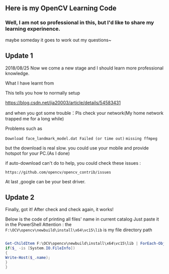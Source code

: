 ## Here is my OpenCV Learning Code

###  Well, I am not so professional in this, but I'd like to share my learning experinence.

maybe someday it goes to work out my questions~

## Update 1

2018/08/25 Now we come a new stage and I should learn more professional knowledge.

What I have learnt from

This tells you how to normally setup 

https://blog.csdn.net/jia20003/article/details/54583431

and when you got some trouble：Pls check your network(My home network trapped me for a long while)

Problems such as

` Download face_landmark_model.dat Failed (or time out) `
` missing ffmpeg `

but the download is real slow.
you could use your mobile and provide hotspot for your PC.(As I done)

if auto-download can't do to help, you could check these issues :

` https://github.com/opencv/opencv_contrib/issues `

At last ,google can be your best driver.

## Update 2

 Finally, got it! After check and check again, it works! 

Below is the code of printing all files' name in current catalog
Just paste it in the PowerShell
Attention : the ` F:\OCV\opencv\newbuild\install\x64\vc15\lib ` is my file directory path

 ``` PowerShell
 
Get-ChildItem F:\OCV\opencv\newbuild\install\x64\vc15\lib | ForEach-Object -Process{
if($_ -is [System.IO.FileInfo])
{
Write-Host($_.name);
}
}

 ```


 ##